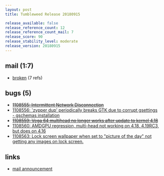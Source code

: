```yaml
---
layout: post
title: Tumbleweed Release 20180915

release_available: false
release_reference_count: 12
release_reference_count_mail: 7
release_score: 90
release_stability_level: moderate
release_version: 20180915
---
```


## mail (1:7)

- [broken](https://lists.opensuse.org/opensuse-factory/2018-09/msg00065.html) (7 refs)

## bugs (5)

<!--more-->

- ~~[1108555: Intermittent Network Disconnection](https://bugzilla.opensuse.org/show_bug.cgi?id=1108555)~~
- [1108556: 'zypper dup' periodically breaks GTK due to corrupt gsettings - gschemas installation](https://bugzilla.opensuse.org/show_bug.cgi?id=1108556)
- ~~[1108559: Vega 64 multihead no longer works after update to kernel 4.18](https://bugzilla.opensuse.org/show_bug.cgi?id=1108559)~~
- [1108560: AMDGPU regression, multi-head not working on 4.18, 4.19RC3, but does on 4.16](https://bugzilla.opensuse.org/show_bug.cgi?id=1108560)
- [1108563: Lock screen wallpaper when set to "picture of the day" not getting any images on lock screen.](https://bugzilla.opensuse.org/show_bug.cgi?id=1108563)



## links

- [mail announcement](https://lists.opensuse.org/opensuse-factory/2018-09/msg00061.html)
